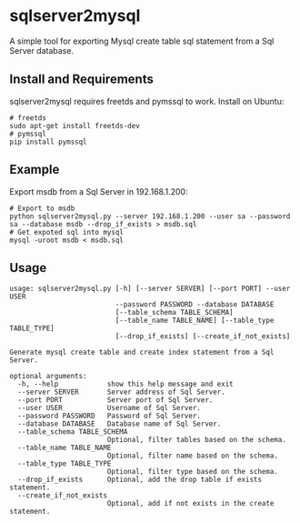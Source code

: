 # sqlserver2mysql

A simple tool for exporting Mysql create table sql statement from a Sql Server database.

## Install and Requirements
sqlserver2mysql requires freetds and pymssql to work. Install on Ubuntu:

```
# freetds
sudo apt-get install freetds-dev
# pymssql
pip install pymssql
```

## Example
Export msdb from a Sql Server in 192.168.1.200:

```
# Export to msdb
python sqlserver2mysql.py --server 192.168.1.200 --user sa --password sa --database msdb --drop_if_exists > msdb.sql
# Get expoted sql into mysql
mysql -uroot msdb < msdb.sql
```

## Usage

```
usage: sqlserver2mysql.py [-h] [--server SERVER] [--port PORT] --user USER
                          --password PASSWORD --database DATABASE
                          [--table_schema TABLE_SCHEMA]
                          [--table_name TABLE_NAME] [--table_type TABLE_TYPE]
                          [--drop_if_exists] [--create_if_not_exists]

Generate mysql create table and create index statement from a Sql Server.

optional arguments:
  -h, --help            show this help message and exit
  --server SERVER       Server address of Sql Server.
  --port PORT           Server port of Sql Server.
  --user USER           Username of Sql Server.
  --password PASSWORD   Password of Sql Server.
  --database DATABASE   Database name of Sql Server.
  --table_schema TABLE_SCHEMA
                        Optional, filter tables based on the schema.
  --table_name TABLE_NAME
                        Optional, filter name based on the schema.
  --table_type TABLE_TYPE
                        Optional, filter type based on the schema.
  --drop_if_exists      Optional, add the drop table if exists statement.
  --create_if_not_exists
                        Optional, add if not exists in the create statement.
```